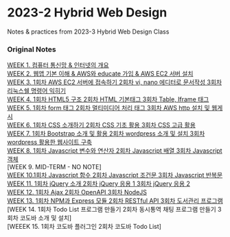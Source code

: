 # 2023-2 Hybrid Web Design
Notes & practices from 2023-3 Hybrid Web Design Class

### Original Notes
[WEEK 1. 컴퓨터 통신망 & 인터넷의 개요](https://how-have-yoobin.notion.site/1306cf08f2d248ce91d1b1296713df46?pvs=4)  
[WEEK 2. 웹앱 기본 이해 & AWS와 educate 가입 & AWS EC2 서버 설치](https://how-have-yoobin.notion.site/AWS-educate-AWS-EC2-cfa50da2a53c48eea026fd68961731f8?pvs=4)  
[WEEK 3. 1회차 AWS EC2 서버에 접속하기 2회차 vi, nano 에디터로 문서작성 3회차 리눅스쉘 명령어 익히기](https://how-have-yoobin.notion.site/1-AWS-EC2-2-vi-nano-3-90a5307b10a24b0fb7f9d8795558ad7b?pvs=4)  
[WEEK 4. 1회차 HTML5 구조 2회차 HTML 기본태그 3회차 Table, Iframe 태그](https://how-have-yoobin.notion.site/1-HTML5-2-HTML-3-Table-Iframe-432b31db72c04eaab8ca10f5c5c0c954?pvs=4)  
[WEEK 5. 1회차 form 태그 2회차 멀티미디어 처리 태그 3회차 AWS http 설치 및 웹게시](https://how-have-yoobin.notion.site/1-form-2-3-AWS-http-ebc51702cf7f4f5b9a2bfa354134cf29?pvs=4)  
[WEEK 6. 1회차 CSS 소개하기 2회차 CSS 기초 활용 3회차 CSS 고급 활용](https://how-have-yoobin.notion.site/1-CSS-2-CSS-3-CSS-15f42b7f12324f4880d513ac2967cab6?pvs=4)  
[WEEK 7. 1회차 Bootstrap 소개 및 활용 2회차 wordpress 소개 및 설치 3회차 wordpress 활용한 웹사이트 구축](https://how-have-yoobin.notion.site/1-Bootstrap-2-wordpress-3-wordpress-57b9fdd8a9b34af5bdfd0f68b5018c00?pvs=4)  
[WEEK 8. 1회차 Javascript 변수와 연산자 2회차 Javascript 배열 3회차 Javascript 객체](https://how-have-yoobin.notion.site/1-Javascript-2-Javascript-3-Javascript-99dbf01617634e3e980a6ae2e064e08f?pvs=4)  
[WEEK 9. MID-TERM - NO NOTE]  
[WEEK 10.1회차 Javascript 함수 2회차 Javascript 조건문 3회차 Javascript 반복문](https://how-have-yoobin.notion.site/1-Javascript-2-Javascript-3-Javascript-c2d7971b0e5840c7b94c18fe896f1c5a?pvs=4)  
[WEEK 11. 1회차 jQuery 소개 2회차 jQuery 응용 1 3회차 jQuery 응용 2](https://how-have-yoobin.notion.site/1-jQuery-2-jQuery-1-3-jQuery-2-49328f51a2c348749466c75304997094?pvs=4)  
[WEEK 12. 1회차 Ajax 2회차 OpenAPI 3회차 NodeJS](https://how-have-yoobin.notion.site/1-Ajax-2-OpenAPI-3-NodeJS-ff06880d0c164cb6811c1689755db4dd?pvs=4)  
[WEEK 13. 1회차 NPM과 Express 모듈 2회차 RESTful API 3회차 도서관리 프로그램](https://how-have-yoobin.notion.site/1-NPM-Express-2-RESTful-API-3-3596e83e289942879dd86b976c636742?pvs=4)  
[WEEK 14. 1회차 Todo List 프로그램 만들기 2회차 동시통역 채팅 프로그램 만들기 3회차 코도바 소개 및 설치]  
[WEEEK 15. 1회차 코도바 플러그인 2회차 코도바 Todo List]  
